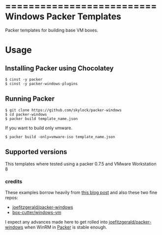 ==========================
Windows Packer Templates
==========================

Packer templates for building base VM boxes.

Usage
=====

Installing Packer using Chocolatey
----------------------------------

    $ cinst -y packer
    $ cinst -y packer-windows-plugins

Running Packer
--------------



    $ git clone https://github.com/skylock/packer-windows
    $ cd packer-windows
    $ packer build template_name.json


If you want to build only vmware.



    $ packer build -only=vmware-iso template_name.json

Supported versions
------------------

This templates where tested using a packer 0.7.5 and VMware Workstation 8

### credits

These examples borrow heavily from [this blog post](http://engineering.daptiv.com/building-a-windows-vagrant-base-box-with-packer/) and also these two fine repos:

- [joefitzgerald/packer-windows](https://github.com/joefitzgerald/packer-windows)
- [box-cutter/windows-vm](https://github.com/box-cutter/windows-vm)

I expect any advances made here to get rolled into [joefitzgerald/packer-windows](https://github.com/joefitzgerald/packer-windows) when WinRM in [Packer](http://packer.io) is stable enough.
